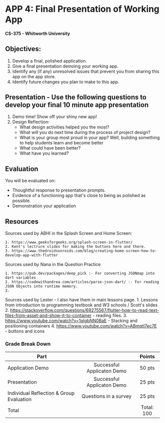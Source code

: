 # APP 4: Final Presentation of Working App
#### CS-375 - Whitworth University



## Objectives:
1. Develop a final, polished application.
2. Give a final presentation demoing your working app.
3. Identify any (if any) unresolved issues that prevent you from sharing this app on the app store.
4. Identify future changes you plan to make to this app.

## Presentation - Use the following questions to develop your final 10 minute app presentation
1. Demo time! Show off your shiny new app!
2. Design Reflection:
	* What design activities helped you the most? 
	* What will you do next time during the process of project design? 
	* What is your group most proud in your app? Well, building something to help students learn and become better
	* What could have been better? 
	* What have you learned? 

## Evaluation
You will be evaluated on:
- Thoughtful response to presentation prompts.
- Evidence of a functioning app that's close to being as polished as possible.
- Demonstration your application 

## Resources 

Sources used by ABHI in the Splash Screen and Home Screen:

	1. https://www.geeksforgeeks.org/splash-screen-in-flutter/
	2. Kent's lectrure slides for making the buttons here and there. 
	3. https://www.thedroidsonroids.com/blog/creating-home-screen-how-to-develop-app-with-flutter 

Sources used by Nana in the Question Practice 

	1. https://pub.dev/packages/deep_pick :- For converting JSONmap into dart variables
	2. https://codewithandrea.com/articles/parse-json-dart/ :- For reading JSON Objects into runtime memory. 
	3. 
 Sources used by Lester - I also have them in main lessons page. 
      1. Lessons from introduction to programming textbook and W3 schools / Scott's slides
      2. https://stackoverflow.com/questions/69275567/flutter-how-to-read-text-files-from-asset-and-show-it-to-container - reading files.
	  3. https://www.youtube.com/watch?v=1qlgbNN0BaE  - Stacking and positioning containers
	  4. https://www.youtube.com/watch?v=ABmqtI7ec7E - buttons and icons


### Grade Break Down
| Part    |                                       | Points  |
| --------|:-------------------------------------:|:-------:|
| Application Demo | Successful Applicaton Demo   | 50 pts | 
| Presentation | Successful Applicaton Demo       | 25 pts | 
| Individual Reflection & Group Evaluation | Questions in a survey       | 25 pts | 
| Total   |                                       | Total: 100 |

